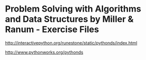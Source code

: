 # Problem Solving with Algorithms and Data Structures by Miller & Ranum - Exercise Files

http://interactivepython.org/runestone/static/pythonds/index.html

http://www.pythonworks.org/pythonds
